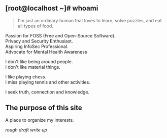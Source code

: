 ## [root@localhost ~]# whoami

> I'm just an ordinary human that loves to learn, solve puzzles, and eat all types of food.  
  
Passion for FOSS (Free and Open-Source Software).   
Privacy and Security Enthusiast.  
Aspiring InfoSec Professional.  
Advocate for Mental Health Awareness

I don't like being around people.  
I don't like material things. 

I like playing chess.  
I miss playing tennis and other activities.  

I seek truth, connection and knowledge. 

## The purpose of this site

A place to organize my interests.

*rough draft write up*

